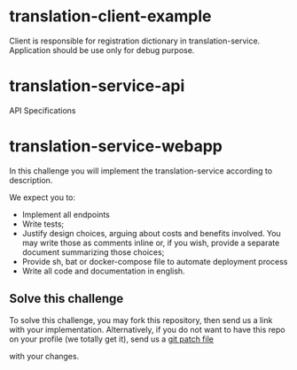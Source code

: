 # translation-client-example

Client is responsible for registration dictionary in translation-service. Application should be use only for debug purpose.

# translation-service-api

API Specifications

# translation-service-webapp

In this challenge you will implement the translation-service according to description.


We expect you to:
* Implement all endpoints
* Write tests;
* Justify design choices, arguing about costs
  and benefits involved. You may write those as comments
  inline or, if you wish, provide a separate document
  summarizing those choices;
* Provide sh, bat or docker-compose file to automate deployment process
* Write all code and documentation in english.

## Solve this challenge

To solve this challenge, you may fork this repository, then
send us a link with your implementation. Alternatively, if you do not want to have this repo on
your profile (we totally get it), send us a
[git patch file](mailto:javaboss@ailleron.com)

with your changes.
